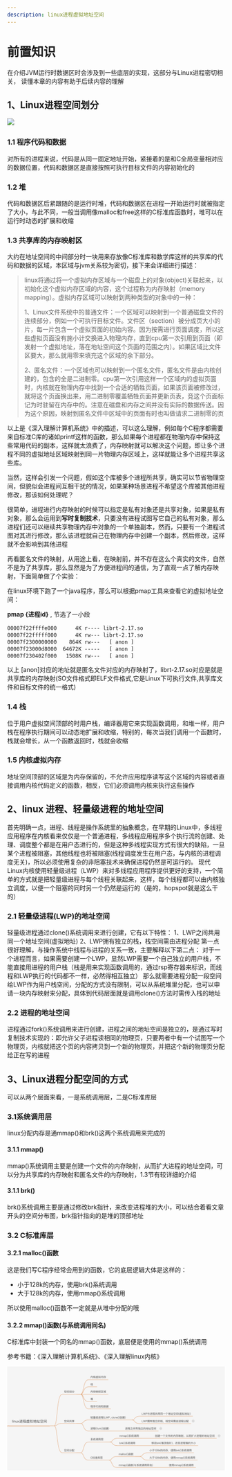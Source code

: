 ```yaml
---
description: linux进程虚拟地址空间
---
```


# 前置知识

在介绍JVM运行时数据区时会涉及到一些底层的实现，这部分与Linux进程密切相关， 读懂本章的内容有助于后续内容的理解

## 1、Linux进程空间划分

![](https://upload-images.jianshu.io/upload_images/18927149-ec955894929bcb8d.png?imageMogr2/auto-orient/strip%7CimageView2/2/w/1240)

### **1.1 程序代码和数据**

对所有的进程来说，代码是从同一固定地址开始，紧接着的是和C全局变量相对应的数据位置，代码和数据区是直接按照可执行目标文件的内容初始化的

### **1.2 堆**

代码和数据区后紧跟随的是运行时堆，代码和数据区在进程一开始运行时就被指定了大小，与此不同，一般当调用像malloc和free这样的C标准库函数时，堆可以在运行时动态的扩展和收缩

### **1.3 共享库的内存映射区**

大约在地址空间的中间部分时一块用来存放像C标准库和数学库这样的共享库的代码和数据的区域，本区域与jvm关系较为密切，接下来会详细进行描述：

> linux将通过将一个虚拟内存区域与一个磁盘上的对象\(object\)关联起来，以初始化这个虚拟内存区域的内容，这个过程称为内存映射（memory mapping）。虚拟内存区域可以映射到两种类型的对象中的一种：
>
> 1、Linux文件系统中的普通文件：一个区域可以映射到一个普通磁盘文件的连续部分，例如一个可执行目标文件。文件区（section）被分成页大小的片，每一片包含一个虚拟页面的初始内容。因为按需进行页面调度，所以这些虚拟页面没有施小计交换进入物理内存，直到cpu第一次引用到页面（即发射一个虚拟地址，落在地址空间这个页面的范围之内）。如果区域比文件区要大，那么就用零来填充这个区域的余下部分。
>
> 2、匿名文件：一个区域也可以映射到一个匿名文件，匿名文件是由内核创建的，包含的全是二进制零。cpu第一次引用这样一个区域内的虚拟页面时，内核就在物理内存中找到一个合适的牺牲页面，如果该页面被修改过，就将这个页面换出来，用二进制零覆盖牺牲页面并更新页表，竞这个页面标记为时驻留在内存中的。注意在磁盘和内存之间并没有实际的数据传送。因为这个原因，映射到匿名文件中区域中的页面有时也叫做请求二进制零的页

以上是《深入理解计算机系统》中的描述，可以这么理解，例如每个C程序都需要来自标准C库的诸如printf这样的函数，那么如果每个进程都在物理内存中保持这些常用代码的副本，这样就太浪费了，内存映射就可以解决这个问题，即让多个进程不同的虚拟地址区域映射到同一片物理内存区域上，这样就能让多个进程共享这些库。 

当然，这样会引发一个问题，假如这个库被多个进程所共享，确实可以节省物理空间，但貌似会进程间互相干扰的情况，如果某种场景进程不希望这个库被其他进程修改，那该如何处理呢？ 

很简单，进程进行内存映射的时候可以指定是私有对象还是共享对象，如果是私有对象，那么会运用到**写时复制技术**，只要没有进程试图写它自己的私有对象，那么进程们还可以继续共享物理内存中对象的一个单独副本，然而，只要有一个进程试图对其进行修改，那么该进程就自己在物理内存中创建一个副本，然后修改，这样就不会影响到其他进程

再看匿名文件的映射，从用途上看，在映射前，并不存在这么个真实的文件，自然不是为了共享库，那么显然是为了方便进程间的通信，为了直观一点了解内存映射，下面简单做了个实验：

在linux环境下跑了一个java程序，那么可以根据pmap工具来查看它的虚拟地址空间：

**pmap {进程id}**    , 节选了一小段

```text
00007f22ffffe000      4K r---- librt-2.17.so
00007f22fffff000      4K rw--- librt-2.17.so
00007f2300000000    864K rw---   [ anon ]
00007f23000d8000  64672K -----   [ anon ]
00007f230402f000   1508K rw---   [ anon ]
```

以上 \[anon\]对应的地址就是匿名文件对应的内存映射了，librt-2.17.so对应是就是共享库的内存映射\(SO文件格式即ELF文件格式,它是Linux下可执行文件,共享库文件和目标文件的统一格式\)

### **1.4 栈**

位于用户虚拟空间顶部的时用户栈，编译器用它来实现函数调用，和堆一样，用户栈在程序执行期间可以动态地扩展和收缩，特别的，每次当我们调用一个函数时，栈就会增长，从一个函数返回时，栈就会收缩

### **1.5 内核虚拟内存**

地址空间顶部的区域是为内存保留的，不允许应用程序读写这个区域的内容或者直接调用内核代码定义的函数，相反，它们必须调用内核来执行这些操作

## 2、linux 进程、轻量级进程的地址空间

首先明确一点，进程、线程是操作系统里的抽象概念，在早期的Linux中，多线程应用程序在内核看来仅仅是一个普通进程，多线程应用程序多个执行流的创建、处理、调度整个都是在用户态进行的，但是这种多线程实现方式有很大的缺陷，一旦某个进程被阻塞，其他线程也将被阻塞\(线程调度发生在用户态，与内核的进程调度无关\)，所以必须使用复杂的非阻塞技术来确保进程仍然是可运行的。 现代Linux内核使用轻量级进程（LWP）来对多线程应用程序提供更好的支持，一个简单的方式就是把轻量级进程与每个线程关联起来，这样，每个线程都可以由内核独立调度，以便一个阻塞的同时另一个仍然是运行的（是的，hopspot就是这么干的）

### 2.1 轻量级进程\(LWP\)的地址空间

轻量级进程通过clone\(\)系统调用来进行创建，它有以下特性： 1、LWP之间共用同一个地址空间\(虚拟地址\) 2、LWP拥有独立的栈，栈空间需由进程分配 第一点很好理解，与操作系统中线程与进程的关系一致，主要解释以下第二点： 对于一个进程而言，如果需要创建一个LWP，显然LWP需要一个自己独立的用户栈，不能直接用进程的用户栈（栈是用来实现函数调用的，通过rsp寄存器来标识，而线程和LWP执行的代码都不一样，必然得相互独立） 那么就需要进程分配一段空间给LWP作为用户栈空间，分配的方式没有限制，可以从系统堆里分配，也可以申请一块内存映射来分配，具体到代码层面就是调用clone\(\)方法时需传入栈的地址

### 2.2 进程的地址空间

进程通过fork\(\)系统调用来进行创建，进程之间的地址空间是独立的，是通过写时复制技术实现的：即允许父子进程读相同的物理页，只要两者中有一个试图写一个物理页，内核就把这个页的内容拷贝到一个新的物理页，并把这个新的物理页分配给正在写的进程

## 3、Linux进程分配空间的方式

可以从两个层面来看，一是系统调用层，二是C标准库层

### **3.1系统调用层**

linux分配内存是通mmap\(\)和brk\(\)这两个系统调用来完成的

#### **3.1.1 mmap\(\)**

mmap\(\)系统调用主要是创建一个文件的内存映射，从而扩大进程的地址空间，可以分为共享库的内存映射和匿名文件的内存映射，1.3节有较详细的介绍

#### **3.1.1 brk\(\)**

brk\(\)系统调用主要是通过修改brk指针，来改变进程堆的大小，可以结合着看文章开头的空间分布图，brk指针指向的是堆的顶部地址

### **3.2 C标准库层**

#### **3.2.1 malloc\(\)函数**

这是我们写C程序经常会用到的函数，它的底层逻辑大体是这样的：

* 小于128k的内存，使用brk\(\)系统调用
* 大于128k的内存，使用mmap\(\)系统调用

所以使用malloc\(\)函数不一定就是从堆中分配的哦

#### **3.2.2 mmap\(\)函数\(与系统调用同名\)**

C标准库中封装一个同名的mmap\(\)函数，底层便是使用的mmap\(\)系统调用



参考书籍：《深入理解计算机系统》、《深入理解linux内核》

![](../../.gitbook/assets/image%20%2817%29.png)

